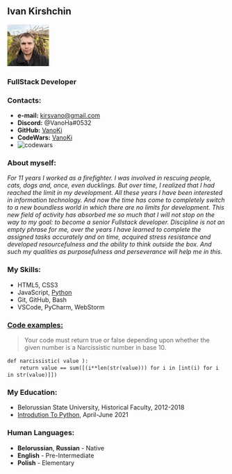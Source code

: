 ## Ivan Kirshchin
![photo](Iam.jpg)
### FullStack Developer
### Contacts:
* **e-mail:** kirsvano@gmail.com     
* **Discord:** @VanoHa#0532
* **GitHub:** [VanoKi](https://github.com/VanoKi) 
* **CodeWars:** [VanoKi](https://www.codewars.com/users/VanoKi)
* ![codewars](https://www.codewars.com/users/VanoKi/badges/small?theme=dark)

### About myself:
*For 11 years I worked as a firefighter. I was involved in rescuing people, cats, dogs and, once,
even ducklings. But over time, I realized that I had reached the limit in my development.
All these years I have been interested in information technology. And now the time has come to 
completely switch to a new boundless world in which there are no limits for development. 
This new field of activity has absorbed me so much that I will not stop on the way to my goal:
to become a senior Fullstack developer. Discipline is not an empty phrase for me, over the years 
I have learned to complete the assigned tasks accurately and on time, acquired stress resistance 
and developed resourcefulness and the ability to think outside the box. And such my qualities as 
purposefulness and perseverance will help me in this.*

### My Skills:
* HTML5, CSS3 
* JavaScript, [Python](https://www.codewars.com/users/VanoKi/completed_solutions)
* Git, GitHub, Bash
* VSCode, PyCharm, WebStorm

### [Code examples:](https://www.codewars.com/users/VanoKi/completed_solutions)
>Your code must return true or false depending upon whether the 
> given number is a Narcissistic number in base 10.

```
def narcissistic( value ):
    return value == sum([(i**len(str(value))) for i in [int(i) for i in str(value)]])
```
### My Education:
* Belorussian State University, Historical Faculty, 2012-2018
* [Introdution To Python](https://training.by/#!/Training/2870?lang=ru), April-June 2021

### Human Languages:
* **Belorussian**, **Russian** - Native
* **English** - Pre-Intermediate
* **Polish** -  Elementary
